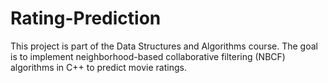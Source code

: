# Rating-Prediction
This project is part of the Data Structures and Algorithms course. The goal is to implement neighborhood-based collaborative filtering (NBCF) algorithms in C++ to predict movie ratings.
